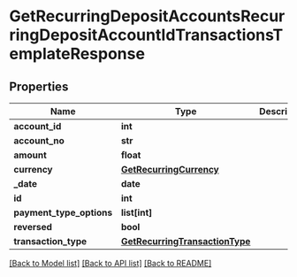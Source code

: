 # GetRecurringDepositAccountsRecurringDepositAccountIdTransactionsTemplateResponse

## Properties
Name | Type | Description | Notes
------------ | ------------- | ------------- | -------------
**account_id** | **int** |  | [optional] 
**account_no** | **str** |  | [optional] 
**amount** | **float** |  | [optional] 
**currency** | [**GetRecurringCurrency**](GetRecurringCurrency.md) |  | [optional] 
**_date** | **date** |  | [optional] 
**id** | **int** |  | [optional] 
**payment_type_options** | **list[int]** |  | [optional] 
**reversed** | **bool** |  | [optional] 
**transaction_type** | [**GetRecurringTransactionType**](GetRecurringTransactionType.md) |  | [optional] 

[[Back to Model list]](../README.md#documentation-for-models) [[Back to API list]](../README.md#documentation-for-api-endpoints) [[Back to README]](../README.md)

